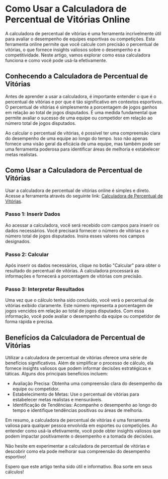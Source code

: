 Como Usar a Calculadora de Percentual de Vitórias Online
========================================================

A calculadora de percentual de vitórias é uma ferramenta incrivelmente útil para avaliar o desempenho de equipes esportivas ou competições. Esta ferramenta online permite que você calcule com precisão o percentual de vitórias, o que fornece insights valiosos sobre o desempenho e a competitividade. Neste artigo, vamos explorar como essa calculadora funciona e como você pode usá-la efetivamente.

Conhecendo a Calculadora de Percentual de Vitórias
--------------------------------------------------

Antes de aprender a usar a calculadora, é importante entender o que é o percentual de vitórias e por que é tão significativo em contextos esportivos. O percentual de vitórias é simplesmente a porcentagem de jogos ganhos em relação ao total de jogos disputados. É uma medida fundamental que permite avaliar o sucesso de uma equipe ou competidor em relação ao número total de jogos disputados.

Ao calcular o percentual de vitórias, é possível ter uma compreensão clara do desempenho de uma equipe ao longo do tempo. Isso não apenas fornece uma visão geral da eficácia de uma equipe, mas também pode ser uma ferramenta poderosa para identificar áreas de melhoria e estabelecer metas realistas.

Como Usar a Calculadora de Percentual de Vitórias
-------------------------------------------------

Usar a calculadora de percentual de vitórias online é simples e direto. Acesse a ferramenta através do seguinte link: [Calculadora de Percentual de Vitórias](https://www.onlinecalculatorsfree.com/pt/fitness/winning-percentage-calculator.html).

### Passo 1: Inserir Dados

Ao acessar a calculadora, você será recebido com campos para inserir os dados necessários. Você precisará fornecer o número de vitórias e o número total de jogos disputados. Insira esses valores nos campos designados.

### Passo 2: Calcular

Após inserir os dados necessários, clique no botão "Calcular" para obter o resultado do percentual de vitórias. A calculadora processará as informações e fornecerá a porcentagem de vitórias com precisão.

### Passo 3: Interpretar Resultados

Uma vez que o cálculo tenha sido concluído, você verá o percentual de vitórias exibido claramente. Este número representa a porcentagem de jogos vencidos em relação ao total de jogos disputados. Com essa informação, você pode avaliar o desempenho da equipe ou competidor de forma rápida e precisa.

Benefícios da Calculadora de Percentual de Vitórias
---------------------------------------------------

Utilizar a calculadora de percentual de vitórias oferece uma série de benefícios significativos. Além de simplificar o processo de cálculo, ela fornece insights valiosos que podem informar decisões estratégicas e táticas. Alguns dos principais benefícios incluem:

- Avaliação Precisa: Obtenha uma compreensão clara do desempenho da equipe ou competidor.
- Estabelecimento de Metas: Use o percentual de vitórias para estabelecer metas realistas e mensuráveis.
- Identificação de Tendências: Acompanhe o desempenho ao longo do tempo e identifique tendências positivas ou áreas de melhoria.

Em resumo, a calculadora de percentual de vitórias é uma ferramenta valiosa para qualquer pessoa envolvida em esportes ou competições. Ao entender como usá-la efetivamente, você pode obter insights valiosos que podem impactar positivamente o desempenho e a tomada de decisões.

Não hesite em experimentar a calculadora de percentual de vitórias e descobrir como ela pode melhorar sua compreensão do desempenho esportivo!

Espero que este artigo tenha sido útil e informativo. Boa sorte em seus cálculos!